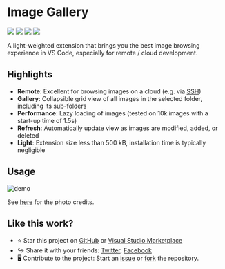 # Image Gallery

[![](https://github.com/geriyoco/vscode-image-gallery/actions/workflows/vsce_publish.yml/badge.svg?branch=production)](https://github.com/geriyoco/vscode-image-gallery/actions/workflows/vsce_publish.yml)
[![](https://vsmarketplacebadge.apphb.com/version-short/geriyoco.vscode-image-gallery.svg?label=Version)](https://marketplace.visualstudio.com/items?itemName=geriyoco.vscode-image-gallery)
[![](https://vsmarketplacebadge.apphb.com/installs-short/geriyoco.vscode-image-gallery.svg?label=Installs)](https://marketplace.visualstudio.com/items?itemName=geriyoco.vscode-image-gallery)
[![](https://vsmarketplacebadge.apphb.com/rating-short/geriyoco.vscode-image-gallery.svg?label=Rating)](https://marketplace.visualstudio.com/items?itemName=GeriYoco.vscode-image-gallery&ssr=false#review-details)

A light-weighted extension that brings you the best image browsing experience in VS Code, especially for remote / cloud development.

## Highlights
- **Remote**: Excellent for browsing images on a cloud (e.g. via [SSH](https://marketplace.visualstudio.com/items?itemName=ms-vscode-remote.remote-ssh))
- **Gallery**: Collapsible grid view of all images in the selected folder, including its sub-folders
- **Performance**: Lazy loading of images (tested on 10k images with a start-up time of 1.5s)
- **Refresh**: Automatically update view as images are modified, added, or deleted
- **Light**: Extension size less than 500 kB, installation time is typically negligible

## Usage
![demo](docs/demo-v1.0.0.gif)

See [here](docs/photo_credits.md) for the photo credits.

## Like this work?
- ⭐ Star this project on [GitHub](https://github.com/geriyoco/vscode-image-gallery) or [Visual Studio Marketplace](https://marketplace.visualstudio.com/items?itemName=GeriYoco.vscode-image-gallery)
- ↪️ Share it with your friends: [Twitter](https://twitter.com/intent/tweet?text=Just%20discovered%20this%20on%20the%20%23VSMarketplace%3A%20https%3A%2F%2Fmarketplace.visualstudio.com%2Fitems%3FitemName%3DGeriYoco.vscode-image-gallery), [Facebook](https://www.facebook.com/sharer/sharer.php?u=https://marketplace.visualstudio.com/items?itemName=GeriYoco.vscode-image-gallery)
- 🖥️ Contribute to the project: Start an [issue](https://github.com/geriyoco/vscode-image-gallery/issues/new) or [fork](https://github.com/geriyoco/vscode-image-gallery/fork) the repository.
